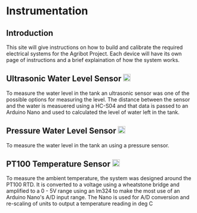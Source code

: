 # Instrumentation

## Introduction

This site will give instructions on how to build and calibrate the required electrical systems for the Agribot Project. Each device will have its own page of instructions and a brief explaination of how the system works.

## Ultrasonic Water Level Sensor [<img src="https://external-content.duckduckgo.com/iu/?u=https%3A%2F%2Fimage.flaticon.com%2Ficons%2Fpng%2F512%2F3%2F3665.png&f=1&nofb=1" width="20px">](./ultrasonic.md)

To measure the water level in the tank an ultrasonic sensor was one of the possible options for measuring the level. The distance between the sensor and the water is measuered using a HC-S04 and that data is passed to an Arduino Nano and used to calculated the level of water left in the tank.

## Pressure Water Level Sensor [<img src="https://external-content.duckduckgo.com/iu/?u=https%3A%2F%2Fimage.flaticon.com%2Ficons%2Fpng%2F512%2F3%2F3665.png&f=1&nofb=1" width="20px">](./pressure.md)

To measure the water level in the tank an using a pressure sensor.

## PT100 Temperature Sensor [<img src="https://external-content.duckduckgo.com/iu/?u=https%3A%2F%2Fimage.flaticon.com%2Ficons%2Fpng%2F512%2F3%2F3665.png&f=1&nofb=1" width="20px">](./temperature.md)

To measure the ambient temperature, the system was designed around the PT100 RTD. It is converted to a voltage using a wheatstone bridge and amplified to a 0 - 5V range using an lm324 to make the most use of an Arduino Nano's A/D input range. The Nano is used for A/D conversion and re-scaling of units to output a temperature reading in deg C
